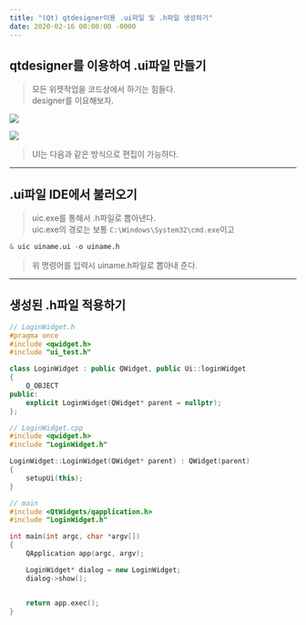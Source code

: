 ```yaml
---
title: "(Qt) qtdesigner이용 .ui파일 및 .h파일 생성하기"
date: 2020-02-16 00:00:00 -0000
---
```


## qtdesigner를 이용하여 .ui파일 만들기

> 모든 위젯작업을 코드상에서 하기는 힘들다.<br>
> designer를 이요해보자.<br>

![](/file/image/Qt_8_Image_01.png)

![](/file/image/Qt_8_Image_02.png)

> UI는 다음과 같은 방식으로 편집이 가능하다.

---

## .ui파일 IDE에서 불러오기

> uic.exe를 통해서 .h파일로 뽑아낸다.<br>
> uic.exe의 경로는 보통 `C:\Windows\System32\cmd.exe`이고<br>

```s
& uic uiname.ui -o uiname.h
```

> 위 명령어를 입력시 uiname.h파일로 뽑아내 준다.

---

## 생성된 .h파일 적용하기

```cpp
// LoginWidget.h
#pragma once
#include <qwidget.h>
#include "ui_test.h"

class LoginWidget : public QWidget, public Ui::loginWidget
{
	Q_OBJECT
public:
	explicit LoginWidget(QWidget* parent = nullptr);
};
```

```cpp
// LoginWidget.cpp
#include <qwidget.h>
#include "LoginWidget.h"

LoginWidget::LoginWidget(QWidget* parent) : QWidget(parent)
{
	setupUi(this);
}
```

```cpp
// main
#include <QtWidgets/qapplication.h>
#include "LoginWidget.h"

int main(int argc, char *argv[])
{
	QApplication app(argc, argv);

	LoginWidget* dialog = new LoginWidget;
	dialog->show();


	return app.exec();
}
```